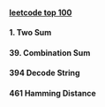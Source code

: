 

#### [leetcode top 100](https://leetcode.com/problemset/top-100-liked-questions/)

#### 1. Two Sum
#### 39. Combination Sum
#### 394 Decode String
#### 461 Hamming Distance
